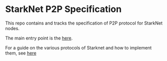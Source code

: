 # StarkNet P2P Specification

This repo contains and tracks the specification of P2P protocol for StarkNet nodes.

The main entry point is the [here](./p2p/starknet-p2p.md).

For a guide on the various protocols of Starknet and how to implement them, see [here](./p2p/proto/protocols.md)

